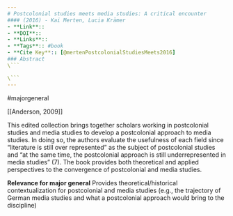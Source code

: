 ```yaml
---
# Postcolonial studies meets media studies: A critical encounter
#### (2016) - Kai Merten, Lucia Krämer
- **Link**:: 
- **DOI**:: 
- **Links**:: 
- **Tags**:: #book
- **Cite Key**:: [@mertenPostcolonialStudiesMeets2016]
### Abstract
\```

\```
---
```

#majorgeneral

[[Anderson, 2009]]

This edited collection brings together scholars working in postcolonial studies and media studies to develop a postcolonial approach to media studies. In doing so, the authors evaluate the usefulness of each field since “literature is still over represented” as the subject of postcolonial studies and “at the same time, the postcolonial approach is still underrepresented in media studies” (7). The book provides both theoretical and applied perspectives to the convergence of postcolonial and media studies. 

**Relevance for major general**
Provides theoretical/historical contextualization for postcolonial and media studies (e.g., the trajectory of German media studies and what a postcolonial approach would bring to the discipline)